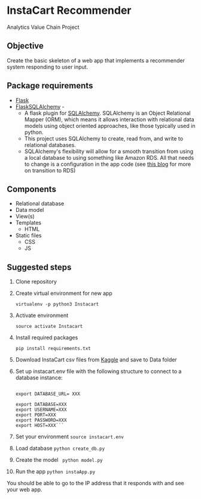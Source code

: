 # InstaCart Recommender 
Analytics Value Chain Project

## Objective
Create the basic skeleton of a web app that implements a recommender system responding to user input. 

## Package requirements
* [Flask](http://flask.pocoo.org/docs/0.12/)
* [FlaskSQLAlchemy](http://flask-sqlalchemy.pocoo.org/2.3/quickstart/#a-minimal-application)  - 
    * A flask plugin for [SQLAlchemy](http://www.sqlalchemy.org/). SQLAlchemy is an Object Relational Mapper (ORM), which means it allows interaction with relational data models using object oriented approaches, like those typically used in python. 
    * This project uses SQLAlchemy to create, read from, and write to relational databases. 
    * SQLAlchemy's flexibility will allow for a smooth transition from using a local database to using something like Amazon RDS. All that needs to change is a configuration in the app code (see [this blog](https://medium.com/@rodkey/deploying-a-flask-application-on-aws-a72daba6bb80) for more on transition to RDS)

## Components 
* Relational database 
* Data model 
* View(s)
* Templates 
    * HTML 
* Static files
    * CSS
    * JS
 
## Suggested steps

1. Clone repository

2. Create virtual environment for new app 

    `virtualenv -p python3 Instacart`
    
3. Activate environment

    `source activate Instacart`

4. Install required packages 

    `pip install requirements.txt`

5. Download InstaCart csv files from [Kaggle](https://www.kaggle.com/c/instacart-market-basket-analysis/data) and save to Data folder

6. Set up instacart.env file with the following structure to connect to a database instance: 

   ```#!/bin/bash

   export DATABASE_URL= XXX

   export DATABASE=XXX
   export USERNAME=XXX
   export PORT=XXX
   export PASSWORD=XXX
   export HOST=XXX``` 

6. Set your environment
   `source instacart.env`

7. Load database 
    `python create_db.py`
    
8. Create the model 
   ` python model.py`
   
9. Run the app
   `python instaApp.py`

You should be able to go to the IP address that it responds with and see your web app.